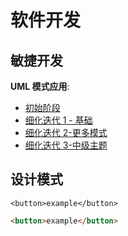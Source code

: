 # 软件开发

## 敏捷开发

**UML 模式应用**:

- [初始阶段](./书籍-UML&模式应用/绪论&初始阶段.md)
- [细化迭代 1 - 基础](./书籍-UML&模式应用/细化迭代1-基础.md)
- [细化迭代 2-更多模式](./书籍-UML&模式应用/细化迭代2-更多模式.md)
- [细化迭代 3-中级主题](./书籍-UML&模式应用/细化迭代3-中级主题.md)

## 设计模式

```vue live
<button>example</button>
```

```html live
<button>example</button>
```
